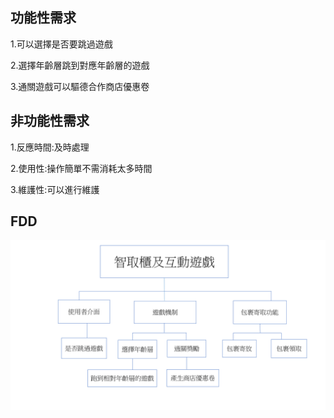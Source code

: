 
## 功能性需求

1.可以選擇是否要跳過遊戲

2.選擇年齡層跳到對應年齡層的遊戲

3.通關遊戲可以驅德合作商店優惠卷




## 非功能性需求
1.反應時間:及時處理

2.使用性:操作簡單不需消耗太多時間

3.維護性:可以進行維護


## FDD
![FDD]( FDD.png "FDD")

